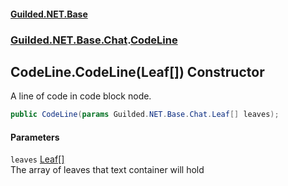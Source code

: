 
#### [Guilded.NET.Base](index 'index')
### [Guilded.NET.Base.Chat](index#Guilded_NET_Base_Chat 'Guilded.NET.Base.Chat').[CodeLine](CodeLine 'Guilded.NET.Base.Chat.CodeLine')
## CodeLine.CodeLine(Leaf[]) Constructor
A line of code in code block node.  
```csharp
public CodeLine(params Guilded.NET.Base.Chat.Leaf[] leaves);
```

#### Parameters
<a name='Guilded_NET_Base_Chat_CodeLine_CodeLine(Guilded_NET_Base_Chat_Leaf__)_leaves'></a>
`leaves` [Leaf](Leaf 'Guilded.NET.Base.Chat.Leaf')[[]](https://docs.microsoft.com/en-us/dotnet/api/System.Array 'System.Array')  
The array of leaves that text container will hold
  

